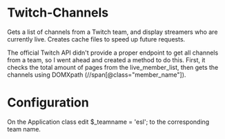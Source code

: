 # Twitch-Channels
Gets a list of channels from a Twitch team, and display streamers who are currently live. Creates cache files to speed up future requests.

The official Twitch API didn't provide a proper endpoint to get all channels from a team, so I went ahead and created a method to do this. First, it checks the total amount of pages from the live_member_list, then gets the channels using DOMXpath (//span[@class="member_name"]). 

# Configuration
On the Application class edit $_teamname = 'esl'; to the corresponding team name.

